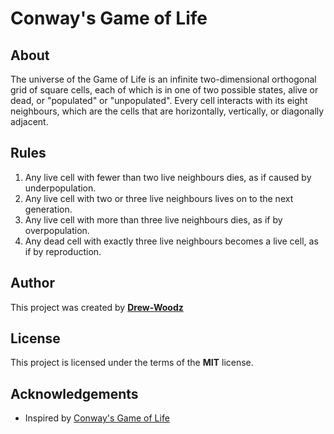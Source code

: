 # Conway's Game of Life

## About

The universe of the Game of Life is an infinite two-dimensional orthogonal grid of square cells,
each of which is in one of two possible states, alive or dead, or "populated" or "unpopulated".
Every cell interacts with its eight neighbours, which are the cells that are horizontally, vertically,
or diagonally adjacent.

## Rules

1. Any live cell with fewer than two live neighbours dies, as if caused by underpopulation.
2. Any live cell with two or three live neighbours lives on to the next generation.
3. Any live cell with more than three live neighbours dies, as if by overpopulation.
4. Any dead cell with exactly three live neighbours becomes a live cell, as if by reproduction.

## Author
This project was created by **[Drew-Woodz](http://github.com/Drew-Woodz)**

## License
This project is licensed under the terms of the **MIT** license.

## Acknowledgements

- Inspired by [Conway's Game of Life](https://en.wikipedia.org/wiki/Conway%27s_Game_of_Life)

